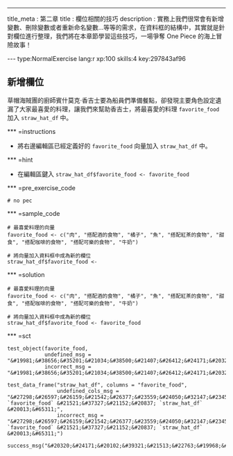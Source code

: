 ---
title_meta  : 第二章
title       : 欄位相關的技巧
description : 實務上我們很常會有新增變數、刪除變數或者重新命名變數...等等的需求，在資料框的結構中，其實就是針對欄位進行整理，我們將在本章節學習這些技巧，一場爭奪 One Piece 的海上冒險故事！

--- type:NormalExercise lang:r xp:100 skills:4 key:297843af96
## 新增欄位

草帽海賊團的廚師賓什莫克·香吉士要為船員們準備餐點，卻發現主要角色設定遺漏了大家最喜愛的料理，讓我們來幫助香吉士，將最喜愛的料理 `favorite_food` 加入 `straw_hat_df` 中。

*** =instructions
- 將右邊編輯區已經定義好的 `favorite_food` 向量加入 `straw_hat_df` 中。

*** =hint
- 在編輯區鍵入 `straw_hat_df$favorite_food <- favorite_food`

*** =pre_exercise_code
```{r}
# no pec
```

*** =sample_code
```{r}
# 最喜愛料理的向量
favorite_food <- c("肉", "搭配酒的食物", "橘子", "魚", "搭配紅茶的食物", "甜食", "搭配咖啡的食物", "搭配可樂的食物", "牛奶")

# 將向量加入資料框中成為新的欄位
straw_hat_df$favorite_food <- 
```

*** =solution
```{r}
# 最喜愛料理的向量
favorite_food <- c("肉", "搭配酒的食物", "橘子", "魚", "搭配紅茶的食物", "甜食", "搭配咖啡的食物", "搭配可樂的食物", "牛奶")

# 將向量加入資料框中成為新的欄位
straw_hat_df$favorite_food <- favorite_food
```

*** =sct
```{r}
test_object(favorite_food,
            undefined_msg = "&#19981;&#38656;&#35201;&#21034;&#38500;&#21407;&#26412;&#24171;&#20320;&#23450;&#32681;&#22909;&#30340;&#21521;&#37327;&#65281;", 
            incorrect_msg = "&#19981;&#38656;&#35201;&#21034;&#38500;&#21407;&#26412;&#24171;&#20320;&#23450;&#32681;&#22909;&#30340;&#21521;&#37327;&#65281;") 

test_data_frame("straw_hat_df", columns = "favorite_food",
                undefined_cols_msg = "&#27298;&#26597;&#26159;&#21542;&#26377;&#23559;&#24050;&#32147;&#23450;&#32681;&#22909;&#30340; `favorite_food` &#21521;&#37327;&#21152;&#20837; `straw_hat_df` &#20013;&#65311;",
                incorrect_msg = "&#27298;&#26597;&#26159;&#21542;&#26377;&#23559;&#24050;&#32147;&#23450;&#32681;&#22909;&#30340; `favorite_food` &#21521;&#37327;&#21152;&#20837; `straw_hat_df` &#20013;&#65311;")

success_msg("&#20320;&#24171;&#20102;&#39321;&#21513;&#22763;&#19968;&#20491;&#22823;&#24537;&#65292;&#36889;&#27171;&#20182;&#25165;&#30693;&#36947;&#35442;&#28310;&#20633;&#21738;&#20123;&#26009;&#29702;&#65292;&#22826;&#26834;&#20102;&#65281;")
```

